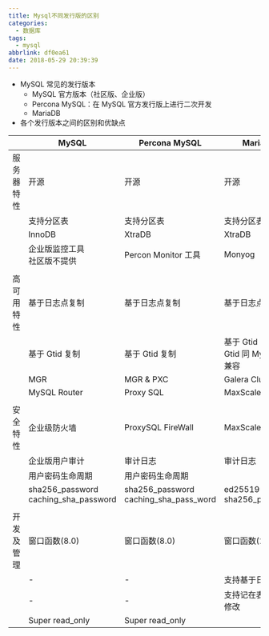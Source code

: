 ```yaml
---
title: Mysql不同发行版的区别
categories:
  - 数据库
tags:
  - mysql
abbrlink: df0ea61
date: 2018-05-29 20:39:39
---
```


- MySQL 常见的发行版本
  - MySQL 官方版本（社区版、企业版）
  - Percona MySQL：在 MySQL 官方发行版上进行二次开发
  - MariaDB
- 各个发行版本之间的区别和优缺点

|            | MySQL                                     | Percona MySQL                              | MariaDB                                 |
| ---------- | ----------------------------------------- | ------------------------------------------ | --------------------------------------- |
| 服务器特性 | 开源                                      | 开源                                       | 开源                                    |
|            | 支持分区表                                | 支持分区表                                 | 支持分区表                              |
|            | InnoDB                                    | XtraDB                                     | XtraDB                                  |
|            | 企业版监控工具<br />社区版不提供          | Percon Monitor 工具                        | Monyog                                  |
|            |                                           |                                            |                                         |
| 高可用特性 | 基于日志点复制                            | 基于日志点复制                             | 基于日志点复制                          |
|            | 基于 Gtid 复制                            | 基于 Gtid 复制                             | 基于 Gtid 复制，但 Gtid 同 MySQL 不兼容 |
|            | MGR                                       | MGR & PXC                                  | Galera Cluster                          |
|            | MySQL Router                              | Proxy SQL                                  | MaxScale                                |
|            |                                           |                                            |                                         |
| 安全特性   | 企业级防火墙                              | ProxySQL FireWall                          | MaxScale FireWall                       |
|            | 企业版用户审计                            | 审计日志                                   | 审计日志                                |
|            | 用户密码生命周期                          | 用户密码生命周期                           |                                         |
|            | sha256_password<br />caching_sha_password | sha256_password<br />caching_sha_pass_word | ed25519<br />sha256_password            |
|            |                                           |                                            |                                         |
| 开发及管理 | 窗口函数(8.0)                             | 窗口函数(8.0)                              | 窗口函数(10.2)                          |
|            | -                                         | -                                          | 支持基于日志回滚                        |
|            | -                                         | -                                          | 支持记在表中记录修改                    |
|            | Super read_only                           | Super read_only                            |                                         |


